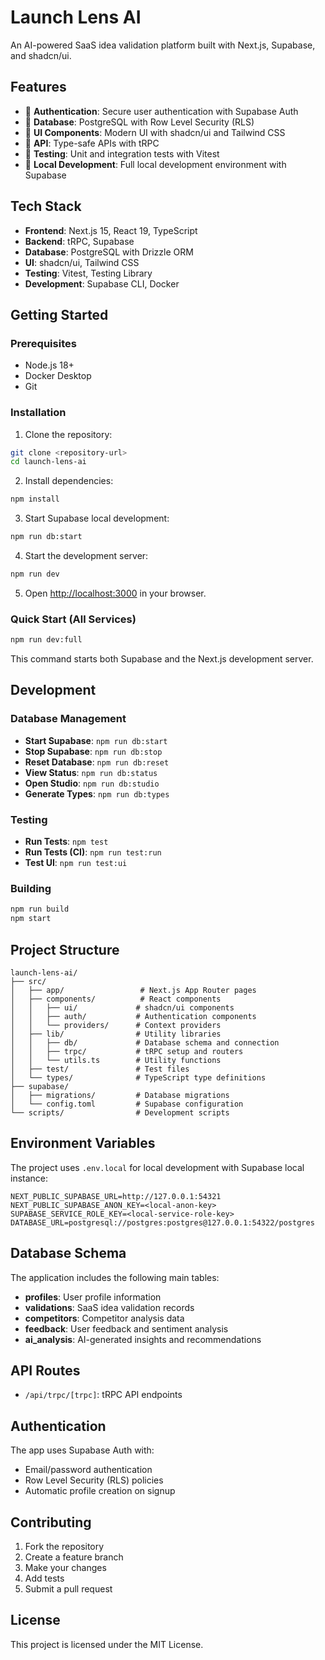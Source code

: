 # Launch Lens AI

An AI-powered SaaS idea validation platform built with Next.js, Supabase, and shadcn/ui.

## Features

- 🔐 **Authentication**: Secure user authentication with Supabase Auth
- 💾 **Database**: PostgreSQL with Row Level Security (RLS)
- 🎨 **UI Components**: Modern UI with shadcn/ui and Tailwind CSS
- 🔄 **API**: Type-safe APIs with tRPC
- 🧪 **Testing**: Unit and integration tests with Vitest
- 🐳 **Local Development**: Full local development environment with Supabase

## Tech Stack

- **Frontend**: Next.js 15, React 19, TypeScript
- **Backend**: tRPC, Supabase
- **Database**: PostgreSQL with Drizzle ORM
- **UI**: shadcn/ui, Tailwind CSS
- **Testing**: Vitest, Testing Library
- **Development**: Supabase CLI, Docker

## Getting Started

### Prerequisites

- Node.js 18+
- Docker Desktop
- Git

### Installation

1. Clone the repository:
```bash
git clone <repository-url>
cd launch-lens-ai
```

2. Install dependencies:
```bash
npm install
```

3. Start Supabase local development:
```bash
npm run db:start
```

4. Start the development server:
```bash
npm run dev
```

5. Open [http://localhost:3000](http://localhost:3000) in your browser.

### Quick Start (All Services)

```bash
npm run dev:full
```

This command starts both Supabase and the Next.js development server.

## Development

### Database Management

- **Start Supabase**: `npm run db:start`
- **Stop Supabase**: `npm run db:stop`
- **Reset Database**: `npm run db:reset`
- **View Status**: `npm run db:status`
- **Open Studio**: `npm run db:studio`
- **Generate Types**: `npm run db:types`

### Testing

- **Run Tests**: `npm test`
- **Run Tests (CI)**: `npm run test:run`
- **Test UI**: `npm run test:ui`

### Building

```bash
npm run build
npm start
```

## Project Structure

```
launch-lens-ai/
├── src/
│   ├── app/                 # Next.js App Router pages
│   ├── components/          # React components
│   │   ├── ui/             # shadcn/ui components
│   │   ├── auth/           # Authentication components
│   │   └── providers/      # Context providers
│   ├── lib/                # Utility libraries
│   │   ├── db/             # Database schema and connection
│   │   ├── trpc/           # tRPC setup and routers
│   │   └── utils.ts        # Utility functions
│   ├── test/               # Test files
│   └── types/              # TypeScript type definitions
├── supabase/
│   ├── migrations/         # Database migrations
│   └── config.toml         # Supabase configuration
└── scripts/                # Development scripts
```

## Environment Variables

The project uses `.env.local` for local development with Supabase local instance:

```env
NEXT_PUBLIC_SUPABASE_URL=http://127.0.0.1:54321
NEXT_PUBLIC_SUPABASE_ANON_KEY=<local-anon-key>
SUPABASE_SERVICE_ROLE_KEY=<local-service-role-key>
DATABASE_URL=postgresql://postgres:postgres@127.0.0.1:54322/postgres
```

## Database Schema

The application includes the following main tables:

- **profiles**: User profile information
- **validations**: SaaS idea validation records
- **competitors**: Competitor analysis data
- **feedback**: User feedback and sentiment analysis
- **ai_analysis**: AI-generated insights and recommendations

## API Routes

- `/api/trpc/[trpc]`: tRPC API endpoints

## Authentication

The app uses Supabase Auth with:
- Email/password authentication
- Row Level Security (RLS) policies
- Automatic profile creation on signup

## Contributing

1. Fork the repository
2. Create a feature branch
3. Make your changes
4. Add tests
5. Submit a pull request

## License

This project is licensed under the MIT License.